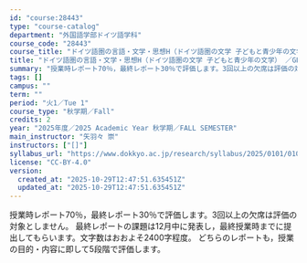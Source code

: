 ```yaml
---
id: "course:28443"
type: "course-catalog"
department: "外国語学部ドイツ語学科"
course_code: "28443"
course_title: "ドイツ語圏の言語・文学・思想H（ドイツ語圏の文学 子どもと青少年の文学） ／GERMAN LANGUAGE, LITERATURE AND THOUGHT H"
title: "ドイツ語圏の言語・文学・思想H（ドイツ語圏の文学 子どもと青少年の文学） ／GERMAN LANGUAGE, LITERATURE AND THOUGHT H"
summary: "授業時レポート70％，最終レポート30％で評価します。3回以上の欠席は評価の対象としません。 最終レポートの課題は12月中に発表し，最終授業時までに提出してもらいます。文字数はおおよそ2400字程度。 どちらのレポートも，授業の目的・内容に…"
tags: []
campus: ""
term: ""
period: "火1／Tue 1"
course_type: "秋学期／Fall"
credits: 2
year: "2025年度／2025 Academic Year 秋学期／FALL SEMESTER"
main_instructor: "矢羽々 崇"
instructors: ["[]"]
syllabus_url: "https://www.dokkyo.ac.jp/research/syllabus/2025/0101/0101_28443_ja_JP.html"
license: "CC-BY-4.0"
version:
  created_at: "2025-10-29T12:47:51.635451Z"
  updated_at: "2025-10-29T12:47:51.635451Z"
---
```

授業時レポート70％，最終レポート30％で評価します。3回以上の欠席は評価の対象としません。 最終レポートの課題は12月中に発表し，最終授業時までに提出してもらいます。文字数はおおよそ2400字程度。 どちらのレポートも，授業の目的・内容に即して5段階で評価します。
